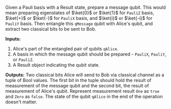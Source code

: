 Given a Pauli basis with a Result state, prepare a message qubit. 
This would mean preparing eigenstates of $\ket{0}$ or $\ket{1}$ for `PauliZ` basis, $\ket{+}$ or $\ket{-}$ for `PauliX` basis, and $\ket{i}$ or $\ket{-i}$ for `PauliY` basis. Then entangle this `qMessage` qubit with Alice's qubit, and extract two classical bits to be sent to Bob.

**Inputs:** 
1. Alice's part of the entangled pair of qubits `qAlice`.
2. A basis in which the message qubit should be prepared - `PauliX`, `PauliY`, or `PauliZ`.
3. A Result object indicating the qubit state.

**Outputs:** 
Two classical bits Alice will send to Bob via classical channel as a tuple of Bool values. The first bit in the tuple should hold the result of measurement of the message qubit and the second bit, the result of measurement of Alice's qubit. Represent measurement result `One` as `true` and `Zero` as `false`. The state of the qubit `qAlice` in the end of the operation doesn't matter.